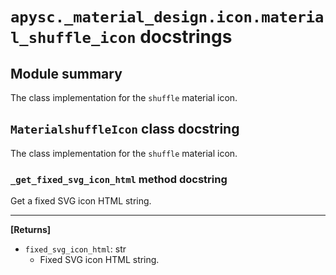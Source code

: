 # `apysc._material_design.icon.material_shuffle_icon` docstrings

## Module summary

The class implementation for the `shuffle` material icon.

## `MaterialshuffleIcon` class docstring

The class implementation for the `shuffle` material icon.

### `_get_fixed_svg_icon_html` method docstring

Get a fixed SVG icon HTML string.<hr>

**[Returns]**

- `fixed_svg_icon_html`: str
  - Fixed SVG icon HTML string.